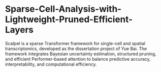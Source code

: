 # Sparse-Cell-Analysis-with-Lightweight-Pruned-Efficient-Layers
Scalpel is a sparse Transformer framework for single-cell and spatial transcriptomics, developed as the dissertation project of Yue Bai. The framework integrates Bayesian uncertainty estimation, structured pruning, and efficient Performer-based attention to balance predictive accuracy, interpretability, and computational efficiency.

